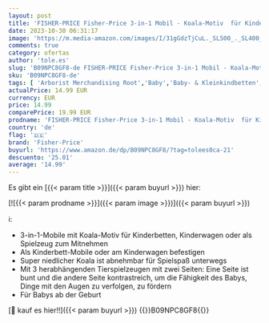 ```yaml
---
layout: post
title: 'FISHER-PRICE Fisher-Price 3-in-1 Mobil - Koala-Motiv  für Kinderbetten  Kinderwagen oder als Spielzeug  für Babys ab der Geburt  HGB90'
date: 2023-10-30 06:31:17
image: 'https://m.media-amazon.com/images/I/31gGdzTjCuL._SL500_._SL400_.jpg'
comments: true
category: ofertas
author: 'tole.es'
slug: 'B09NPC8GF8-de FISHER-PRICE Fisher-Price 3-in-1 Mobil - Koala-Motiv für...'
sku: 'B09NPC8GF8-de'
tags: [ 'Arborist Merchandising Root','Baby','Baby- & Kleinkindbetten','Baby- & Kleinkinderzimmer','Baby-Produkte','Babyartikel: Produkte mit Umwelt-Label','Babybetten','Möbel für Baby- & Kleinkinderzimmer','Self Service','Special Features Stores','b697e3fc-e257-4f2e-ac96-4fe2610883d2_0','b697e3fc-e257-4f2e-ac96-4fe2610883d2_6201','fisher-price','🇩🇪', ]
actualPrice: 14.99 EUR
currency: EUR
price: 14.99
comparePrice: 19.99 EUR
prodname: 'FISHER-PRICE Fisher-Price 3-in-1 Mobil - Koala-Motiv  für Kinderbetten  Kinderwagen oder als Spielzeug  für Babys ab der Geburt  HGB90'
country: 'de'
flag: '🇩🇪'
brand: 'Fisher-Price'
buyurl: 'https://www.amazon.de/dp/B09NPC8GF8/?tag=tolees0ca-21'
descuento: '25.01'
average: '14.99'
---
```


Es gibt ein [{{< param title >}}]({{< param buyurl >}}) hier:

[![{{< param prodname >}}]({{< param image >}})]({{< param buyurl >}})

ℹ️:

- 3-in-1-Mobile mit Koala-Motiv für Kinderbetten, Kinderwagen oder als Spielzeug zum Mitnehmen
- Als Kinderbett-Mobile oder am Kinderwagen befestigen
- Super niedlicher Koala ist abnehmbar für Spielspaß unterwegs
- Mit 3 herabhängenden Tierspielzeugen mit zwei Seiten: Eine Seite ist bunt und die andere Seite kontrastreich, um die Fähigkeit des Babys, Dinge mit den Augen zu verfolgen, zu fördern
- Für Babys ab der Geburt

[🛒 kauf es hier!!]({{< param buyurl >}})
{{<world>}}B09NPC8GF8{{</world>}}

